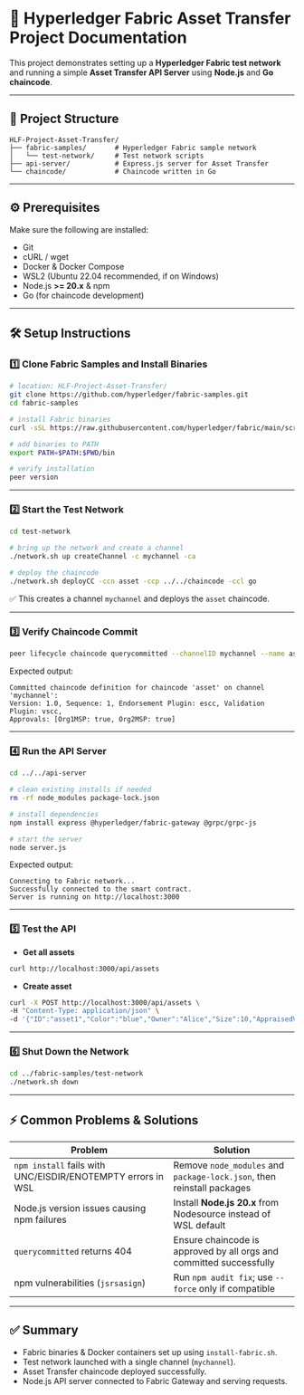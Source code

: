 # 🚀 **Hyperledger Fabric Asset Transfer Project Documentation**

This project demonstrates setting up a **Hyperledger Fabric test network** and running a simple **Asset Transfer API Server** using **Node.js** and **Go chaincode**.

---

## 📂 **Project Structure**

```
HLF-Project-Asset-Transfer/
├── fabric-samples/       # Hyperledger Fabric sample network
│   └── test-network/     # Test network scripts
├── api-server/           # Express.js server for Asset Transfer
└── chaincode/            # Chaincode written in Go
```

---

## ⚙️ **Prerequisites**

Make sure the following are installed:

* Git
* cURL / wget
* Docker & Docker Compose
* WSL2 (Ubuntu 22.04 recommended, if on Windows)
* Node.js **>= 20.x** & npm
* Go (for chaincode development)

---

## 🛠️ **Setup Instructions**

### **1️⃣ Clone Fabric Samples and Install Binaries**

```bash
# location: HLF-Project-Asset-Transfer/
git clone https://github.com/hyperledger/fabric-samples.git
cd fabric-samples

# install Fabric binaries
curl -sSL https://raw.githubusercontent.com/hyperledger/fabric/main/scripts/install-fabric.sh | bash -s

# add binaries to PATH
export PATH=$PATH:$PWD/bin

# verify installation
peer version
```

---

### **2️⃣ Start the Test Network**

```bash
cd test-network

# bring up the network and create a channel
./network.sh up createChannel -c mychannel -ca

# deploy the chaincode
./network.sh deployCC -ccn asset -ccp ../../chaincode -ccl go
```

✅ This creates a channel `mychannel` and deploys the `asset` chaincode.

---

### **3️⃣ Verify Chaincode Commit**

```bash
peer lifecycle chaincode querycommitted --channelID mychannel --name asset
```

Expected output:

```
Committed chaincode definition for chaincode 'asset' on channel 'mychannel':
Version: 1.0, Sequence: 1, Endorsement Plugin: escc, Validation Plugin: vscc,
Approvals: [Org1MSP: true, Org2MSP: true]
```

---

### **4️⃣ Run the API Server**

```bash
cd ../../api-server

# clean existing installs if needed
rm -rf node_modules package-lock.json

# install dependencies
npm install express @hyperledger/fabric-gateway @grpc/grpc-js

# start the server
node server.js
```

Expected output:

```
Connecting to Fabric network...
Successfully connected to the smart contract.
Server is running on http://localhost:3000
```

---

### **5️⃣ Test the API**

* **Get all assets**

```bash
curl http://localhost:3000/api/assets
```

* **Create asset**

```bash
curl -X POST http://localhost:3000/api/assets \
-H "Content-Type: application/json" \
-d '{"ID":"asset1","Color":"blue","Owner":"Alice","Size":10,"AppraisedValue":100}'
```

---

### **6️⃣ Shut Down the Network**

```bash
cd ../fabric-samples/test-network
./network.sh down
```

---

## ⚡ **Common Problems & Solutions**

| Problem                                                     | Solution                                                               |
| ----------------------------------------------------------- | ---------------------------------------------------------------------- |
| `npm install` fails with UNC/EISDIR/ENOTEMPTY errors in WSL | Remove `node_modules` and `package-lock.json`, then reinstall packages |
| Node.js version issues causing npm failures                 | Install **Node.js 20.x** from Nodesource instead of WSL default        |
| `querycommitted` returns 404                                | Ensure chaincode is approved by all orgs and committed successfully    |
| npm vulnerabilities (`jsrsasign`)                           | Run `npm audit fix`; use `--force` only if compatible                  |

---

## ✅ **Summary**

* Fabric binaries & Docker containers set up using `install-fabric.sh`.
* Test network launched with a single channel (`mychannel`).
* Asset Transfer chaincode deployed successfully.
* Node.js API server connected to Fabric Gateway and serving requests.

